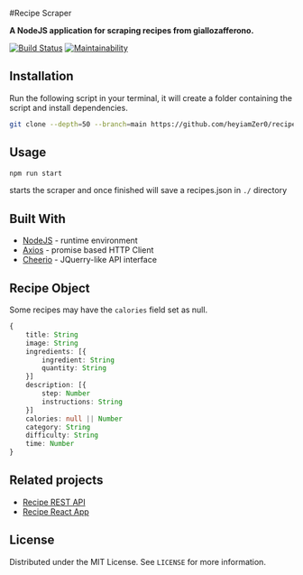 #Recipe Scraper

**A NodeJS application for scraping recipes from giallozafferono.**

[![Build Status](https://travis-ci.com/heyiamZer0/recipe-scraper.svg?branch=main)](https://travis-ci.org/jadkins89/Recipe-Scraper)
[![Maintainability](https://api.codeclimate.com/v1/badges/e19f00790723cfbae553/maintainability)](https://codeclimate.com/github/heyiamZer0/recipe-scraper/maintainability)

## Installation

Run the following script in your terminal, it will create a folder containing the script and install dependencies.

```sh
git clone --depth=50 --branch=main https://github.com/heyiamZer0/recipe-scraper.git recipe-scraper && cd recipe-scraper && npm install
```

## Usage

```sh
npm run start
```

starts the scraper and once finished will save a recipes.json in `./` directory

## Built With

-   [NodeJS][nodejs] - runtime environment
-   [Axios][axios] - promise based HTTP Client
-   [Cheerio][cheerio] - JQuerry-like API interface

[nodejs]: https://github.com/nodejs/node
[axios]: https://github.com/axios/axios
[cheerio]: https://github.com/cheeriojs/cheerio

## Recipe Object

Some recipes may have the `calories` field set as null.

```typescript
{
    title: String
    image: String
    ingredients: [{
        ingredient: String
        quantity: String
    }]
    description: [{
        step: Number
        instructions: String
    }]
    calories: null || Number
    category: String
    difficulty: String
    time: Number
}
```

## Related projects

-   [Recipe REST API][recipe-server]
-   [Recipe React App][react-app]

[recipe-server]: https://github.com/heyiamZer0/recipe-server
[react-app]: https://github.com/heyiamZer0/recipier-react

## License

Distributed under the MIT License. See `LICENSE` for more information.
